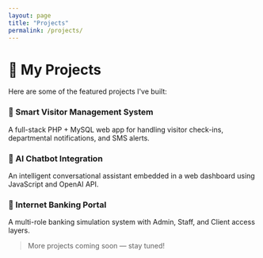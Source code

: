 ```yaml
---
layout: page
title: "Projects"
permalink: /projects/
---
```


# 🚀 My Projects

Here are some of the featured projects I've built:

### 🔹 Smart Visitor Management System
A full-stack PHP + MySQL web app for handling visitor check-ins, departmental notifications, and SMS alerts.

### 🔹 AI Chatbot Integration
An intelligent conversational assistant embedded in a web dashboard using JavaScript and OpenAI API.

### 🔹 Internet Banking Portal
A multi-role banking simulation system with Admin, Staff, and Client access layers.

> More projects coming soon — stay tuned!
